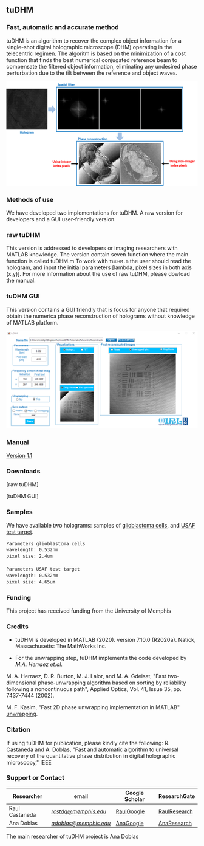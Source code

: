 ## tuDHM
### Fast, automatic and accurate method 

tuDHM is an algorithm to recover the complex object information for a single-shot digital holographic microscope (DHM) operating in the telecentric regimen. The algoritm is based on the minimization of a cost function that finds the best numerical conjugated reference beam to compensate the filtered object information, eliminating any undesired phase perturbation due to the tilt between the reference and object waves. 

<p align="center">
<img src="images/implementation.png" alt="hi" class="inline"/>
</p>


### Methods of use

We have developed two implementations for tuDHM. A raw version for developers and a GUI user-friendly version.

### raw tuDHM 

This version is addressed to developers or imaging researchers with MATLAB knowledge. The version contain seven function where the main function is called tuDHM.m To work with `tuDHM.m` the user should read the hologram, and input the initial parameters [lambda, pixel sizes in both axis (x,y)]. For more information about the use of raw tuDHM, please dowload the manual.


### tuDHM GUI
This version contains a GUI friendly that is focus for anyone that required obtain the numerica phase reconstruction of holograms without knowledge of MATLAB platform. 
<p align="center">
<img src="images/tuDHM_GUI.PNG" alt="hi" class="inline"/>
</p>

### Manual
[Version 1.1](https://drive.google.com/file/d/15XhSz9R1HQYQ7RUuUUGRnO17uYsaBXE5/view?usp=sharing)

### Downloads

[raw tuDHM]


[tuDHM GUI]


### Samples

We have available two holograms: samples of [glioblastoma cells](https://drive.google.com/file/d/1LImiyLWZwMq0-vV7oSU8htI50-COFkGx/view?usp=sharing), and 
[USAF test target](https://drive.google.com/file/d/1pKlpgoJUn06Pd1NKER-GdoZxdE21T_kk/view?usp=sharing).


```markdown
Parameters glioblastoma cells
wavelength: 0.532nm
pixel size: 2.4um

Parameters USAF test target
wavelength: 0.532nm
pixel size: 4.65um
```

### Funding
This project has received funding from the University of Memphis


### Credits
* tuDHM is developed in MATLAB (2020). version 7.10.0 (R2020a). Natick, Massachusetts: The MathWorks Inc.

* For the unwrapping step, tuDHM implements the code developed by *M.A. Herraez et.al.* 

M. A. Herraez, D. R. Burton, M. J. Lalor, and M. A. Gdeisat, "Fast two-dimensional phase-unwrapping algorithm based on sorting by reliability following a noncontinuous path", Applied Optics, Vol. 41, Issue 35, pp. 7437-7444 (2002).  

M. F. Kasim, "Fast 2D phase unwrapping implementation in MATLAB" [unwrapping](https://github.com/mfkasim91/unwrap_phase/).  


### Citation
If using tuDHM for publication, please kindly cite the following: R. Castaneda and A. Doblas, "Fast and automatic algorithm to universal recovery of the quantitative phase distribution in digital holographic microscopy," IEEE


### Support or Contact
| Researcher  | email | Google Scholar | ResearchGate |
| ------------- | ------------- |-------------| -------------|
| Raul Castaneda | *rcstdq@memphis.edu* | [RaulGoogle](https://scholar.google.com/citations?user=RBtkL1oAAAAJ&hl=en) | [RaulResearch](https://www.researchgate.net/profile/Raul_Castaneda_Quintero)
| Ana Doblas| *adoblas@memphis.edu* | [AnaGoogle](https://scholar.google.es/citations?user=PvvDEMYAAAAJ&hl=en) | [AnaResearch](https://www.researchgate.net/profile/Ana_Doblas2) |

The main researcher of tuDHM project is Ana Doblas 
